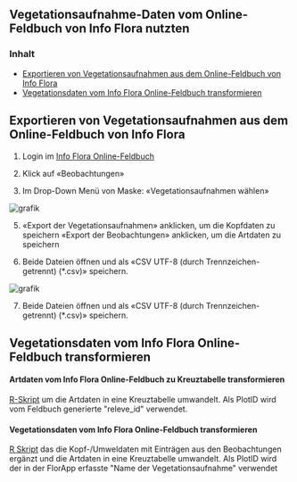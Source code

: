 ## Vegetationsaufnahme-Daten vom Online-Feldbuch von Info Flora nutzten


<a name="inhalt"></a>
### Inhalt
- [Exportieren von Vegetationsaufnahmen aus dem Online-Feldbuch von Info Flora](#export)
- [Vegetationsdaten vom Info Flora Online-Feldbuch transformieren](#transformieren)


<a name="export"></a>
## Exportieren von Vegetationsaufnahmen aus dem Online-Feldbuch von Info Flora

1. Login im [Info Flora Online-Feldbuch](https://auth.infoflora.ch/de/login)

3. Klick auf «Beobachtungen»
   
4. Im Drop-Down Menü von Maske: «Vegetationsaufnahmen wählen»

![grafik](https://github.com/smwidmer/vegetationsdaten_info_flora_feldbuch/assets/89586146/9b4d82aa-1550-49dc-b598-4bf51c4a255e)

5. «Export der Vegetationsaufnahmen» anklicken, um die Kopfdaten zu speichern «Export der Beobachtungen» anklicken, um die Artdaten zu speichern

6. Beide Dateien öffnen und als «CSV UTF-8 (durch Trennzeichen-getrennt) (*.csv)» speichern.

![grafik](https://github.com/smwidmer/vegetationsdaten_info_flora_feldbuch/assets/89586146/66779fcc-d582-425f-a94e-e7caab2e9ce3)

7. Beide Dateien öffnen und als «CSV UTF-8 (durch Trennzeichen-getrennt) (*.csv)» speichern.
   

<a name="transformieren"></a>
## Vegetationsdaten vom Info Flora Online-Feldbuch transformieren


#### Artdaten vom Info Flora Online-Feldbuch zu Kreuztabelle transformieren 
[R-Skript](https://github.com/smwidmer/vegetationsdaten_info_flora_feldbuch/blob/main/Artendaten_Info_Flora_FB_de_v.05.R)
um die Artdaten in eine Kreuztabelle umwandelt. Als PlotID wird vom Feldbuch generierte "releve_id" verwendet.


#### Vegetationsdaten vom Info Flora Online-Feldbuch transformieren
[R Skript](Vegetationsdaten_Info_Flora_FB_de_v.01.R) das die Kopf-/Umweldaten mit Einträgen aus den Beobachtungen ergänzt und die Artdaten in eine Kreuztabelle umwandelt. Als PlotID wird der in der FlorApp erfasste "Name der Vegetationsaufnahme" verwendet

